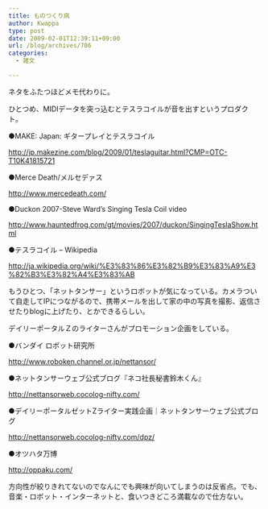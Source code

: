 ```yaml
---
title: ものつくり病
author: Kwappa
type: post
date: 2009-02-01T12:39:11+09:00
url: /blog/archives/706
categories:
  - 雑文

---
```

ネタをふたつほどメモ代わりに。
  
ひとつめ、MIDIデータを突っ込むとテスラコイルが音を出すというプロダクト。
  
●MAKE: Japan: ギタープレイとテスラコイル
  
http://jp.makezine.com/blog/2009/01/teslaguitar.html?CMP=OTC-T10K41815721
  
●Merce Death/メルセデァス
  
http://www.mercedeath.com/
  
●Duckon 2007-Steve Ward&#8217;s Singing Tesla Coil video
  
http://www.hauntedfrog.com/gt/movies/2007/duckon/SingingTeslaShow.html
  
●テスラコイル &#8211; Wikipedia
  
http://ja.wikipedia.org/wiki/%E3%83%86%E3%82%B9%E3%83%A9%E3%82%B3%E3%82%A4%E3%83%AB
  
もうひとつ、「ネットタンサー」というロボットが気になっている。カメラついて自走してIPにつながるので、携帯メールを出して家の中の写真を撮影、返信させたりblogに上げたり、とかできるらしい。
  
デイリーポータルＺのライターさんがプロモーション企画をしている。
  
●バンダイ ロボット研究所
  
http://www.roboken.channel.or.jp/nettansor/
  
●ネットタンサーウェブ公式ブログ『ネコ社長秘書鈴木くん』
  
http://nettansorweb.cocolog-nifty.com/
  
●デイリーポータルゼットZライター実践企画｜ネットタンサーウェブ公式ブログ
  
http://nettansorweb.cocolog-nifty.com/dpz/
  
●オツハタ万博
  
http://oppaku.com/
  
方向性が絞りきれてないのでなんにでも興味が向いてしまうのは反省点。でも、音楽・ロボット・インターネットと、食いつきどころ満載なので仕方ない。
